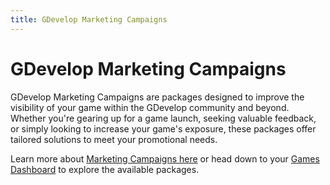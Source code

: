 ```yaml
---
title: GDevelop Marketing Campaigns
---
```


# GDevelop Marketing Campaigns

GDevelop Marketing Campaigns are packages designed to improve the visibility of your game within the GDevelop community and beyond. Whether you're gearing up for a game launch, seeking valuable feedback, or simply looking to increase your game's exposure, these packages offer tailored solutions to meet your promotional needs.

Learn more about [Marketing Campaigns here](/gdevelop5/interface/games-dashboard/marketing) or head down to your [Games Dashboard](/gdevelop5/interface/games-dashboard) to explore the available packages.
